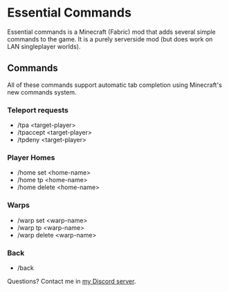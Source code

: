 
# Essential Commands

Essential commands is a Minecraft (Fabric) mod that adds several simple commands to the game. It is a purely serverside mod (but does work on LAN singleplayer worlds).

## Commands

All of these commands support automatic tab completion using Minecraft's new commands system.

### Teleport requests

  - /tpa \<target-player>
  - /tpaccept \<target-player>
  - /tpdeny \<target-player>

### Player Homes

  - /home set \<home-name>
  - /home tp \<home-name>
  - /home delete \<home-name>

### Warps

  - /warp set \<warp-name>
  - /warp tp \<warp-name>
  - /warp delete \<warp-name>

### Back

  - /back

Questions? Contact me in [my Discord server](https://discord.gg/5que2hQuQh).
